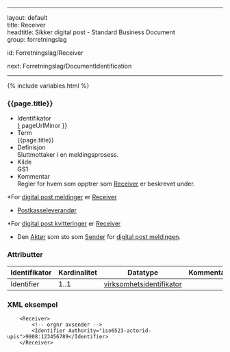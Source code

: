-----

layout: default  
title: Receiver  
headtitle: Sikker digital post - Standard Business Document  
group: forretningslag

id: Forretningslag/Receiver

next: Forretningslag/DocumentIdentification

-----

{% include variables.html %}

### {{page.title}}

  - Identifikator  
    <span style="{ pageUrlMinor ;">[}]({{)</span> pageUrlMinor }}
  - Term  
    {{page.title}}
  - Definisjon  
    Sluttmottaker i en meldingsprosess.
  - Kilde  
    GS1
  - Kommentar  
    Regler for hvem som opptrer som [Receiver](Receiver) er beskrevet
    under.

\*For [digital post meldinger](../../meldinger/DigitalPostMelding) er
[Receiver](Receiver*)

  - [Postkasseleverandør](../Aktorer)

\*For [digital post kvitteringer](../../meldinger/KvitteringsMelding) er
[Receiver](Receiver*)

  - Den [Aktør](../Aktorer) som sto som [Sender](Sender) for [digital
    post meldingen](../../meldinger/DigitalPostMelding).

### Attributter

| Identifikator | Kardinalitet | Datatype                                                     | Kommentar |
| ------------- | ------------ | ------------------------------------------------------------ | --------- |
| Identifier    | 1..1         | [virksomhetsidentifikator](/Felles/virksomhetsidentifikator) |           |

### XML eksempel

``` brush: xml; toolbar: false
    <Receiver>
        <!-- orgnr avsender -->
        <Identifier Authority="iso6523-actorid-upis">9908:123456789</Identifier>
    </Receiver>
```
